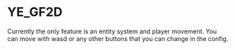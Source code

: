 # YE_GF2D

Currently the only feature is an entity system and player movement.
You can move with wasd or any other buttons that you can change in the config.
